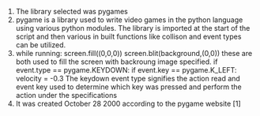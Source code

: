 1) The library selected was pygames 
2) pygame is a library used to write video games in the python language using various python modules. The library is imported at the start 
of the script and then various in built functions like collison and event types can be utilized.
3) while running:
    screen.fill((0,0,0))
    screen.blit(background,(0,0))
these are both used to fill the screen with backroung image specified.
if event.type == pygame.KEYDOWN:
            if event.key == pygame.K_LEFT:
                velocity = -0.3
The keydown event type signifies the action read and event key used to determine which key was pressed and perform the action under 
the specifications 
4) It was created October 28 2000 according to the pygame website [1]
